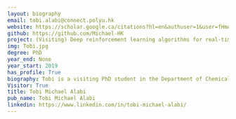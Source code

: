 ```yaml
---
layout: biography
email: tobi.alabi@connect.polyu.hk
website: https://scholar.google.ca/citations?hl=en&authuser=1&user=fHmACVUAAAAJ 
github: https://github.com/Michael-HK
project: (Visiting) Deep reinforcement learning algorithms for real-time energy scheduling of integrated energy systems with carbon capture technology
img: Tobi.jpg
degree: PhD
year_end: None
year_start: 2019
has_profile: True
biography: Tobi is a visiting PhD student in the Department of Chemical and Biological Engineering at UBC. He is presently working on his PhD project which is a multidisciplinary research between the department of Building Environment and Energy Engineering (BEEE) in The Hong Kong Polytechnic University and the Department of Mechanical and Energy Engineering (MEE) in Shenzhen Univ. of Science and Technology (SUStech). His research focuses on the application of optimzation methods, advanced machine learning techniques (including deep reinforcement learning), data-driven control mechanism, building energy model, and energy systems modeling for the development of robust algorithm for zero-carbon multi-energy systems' planning and operation. His research output has been published in some notable SCI journals in the energy field which can be accessed on his google scholar profile.  
Visitor: True
title: Tobi Michael Alabi
pub_name: Tobi Michael Alabi
linkedin: https://www.linkedin.com/in/tobi-michael-alabi/
---
```

